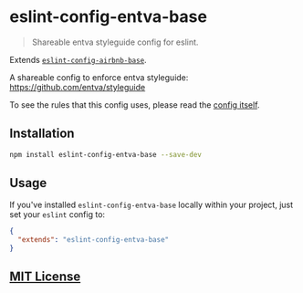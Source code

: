 # eslint-config-entva-base

> Shareable entva styleguide config for eslint.

Extends [`eslint-config-airbnb-base`](https://github.com/airbnb/javascript/tree/master/packages/eslint-config-airbnb-base).

A shareable config to enforce entva styleguide: https://github.com/entva/styleguide

To see the rules that this config uses, please read the [config itself](./index.js).

## Installation

```bash
npm install eslint-config-entva-base --save-dev
```

## Usage

If you've installed `eslint-config-entva-base` locally within your project, just set your `eslint` config to:

```json
{
  "extends": "eslint-config-entva-base"
}
```

## [MIT License](LICENSE)
